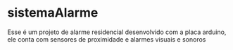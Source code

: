 # sistemaAlarme
Esse é um projeto de alarme residencial desenvolvido com a placa arduino, ele conta com sensores de proximidade e alarmes visuais e sonoros
